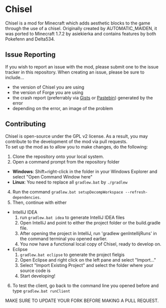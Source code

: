 Chisel
=======
Chisel is a mod for Minecraft which adds aesthetic blocks to the game through the use of a chisel.  Originally created by AUTOMATIC_MAIDEN, it was ported to Minecraft 1.7.2 by asiekierka and contains features by both Pokefenn and Delta534.

Issue Reporting
----------------
If you wish to report an issue with the mod, please submit one to the issue tracker in this repository.  When creating an 
issue, please be sure to include...

- the version of Chisel you are using
- the version of Forge you are using
- the crash report (preferrably via [Gists](https://gist.github.com/) or [Pastebin](http://pastebin.com/)) generated by the error
- depending on the error, an image of the problem

Contributing
-------------
Chisel is open-source under the GPL v2 license.  As a result, you may contribute to the development of the mod via pull requests.  
To set up the mod as to allow you to make changes, do the following:

1. Clone the repository onto your local system.
2. Open a command prompt from the repository folder
  * **Windows**: Shift+right-click in the folder in your Windows Explorer and select "Open Command Window here"
  * **Linux**: You need to replace all ``gradlew.bat`` by ``./gradlew``
4. Run the command ``gradlew.bat setupDecompWorkspace --refresh-dependencies``.
5. Then, continue with either
  * IntelliJ IDEA
    1. run ``gradlew.bat idea`` to generate IntelliJ IDEA files
    2. Open IntelliJ and point to either the project folder or the build.gradle file.
    3. After opening the project in IntelliJ, run 'gradlew genIntellijRuns' in the command terminal you opened earlier.
    4. You now have a functional local copy of Chisel, ready to develop on.
 * Eclipse
    1. ``gradlew.bat eclipse`` to generate the project fielgis
    2. Open Eclipse and right click on the left pane and select "Import..."
    3. Select "Import Existing Project" and select the folder where your source code is
    4. Start developing!
6. To test the client, go back to the command line you opened before and type ``gradlew.bat runClient``

MAKE SURE TO UPDATE YOUR FORK BEFORE MAKING A PULL REQUEST.
